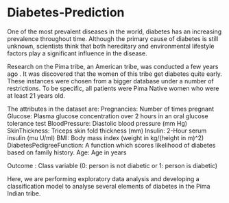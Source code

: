 # Diabetes-Prediction
One of the most prevalent diseases in the world, diabetes has an increasing prevalence throughout time. Although the primary cause of diabetes is still unknown, scientists think that both hereditary and environmental lifestyle factors play a significant influence in the disease.

Research on the Pima tribe, an American tribe, was conducted a few years ago . It was discovered that the women of this tribe get diabetes quite early. These instances were chosen from a bigger database under a number of restrictions. To be specific, all patients were Pima Native women who were at least 21 years old.

The attributes in the dataset are:
Pregnancies: Number of times pregnant
Glucose: Plasma glucose concentration over 2 hours in an oral glucose tolerance test
BloodPressure: Diastolic blood pressure (mm Hg)
SkinThickness: Triceps skin fold thickness (mm)
Insulin: 2-Hour serum insulin (mu U/ml)
BMI: Body mass index (weight in kg/(height in m)^2)
DiabetesPedigreeFunction: A function which scores likelihood of diabetes based on family history.
Age: Age in years

Outcome : Class variable (0: person is not diabetic or 1: person is diabetic)

Here, we are performing exploratory data analysis and developing a classification model to analyse several elements of diabetes in the Pima Indian tribe.
